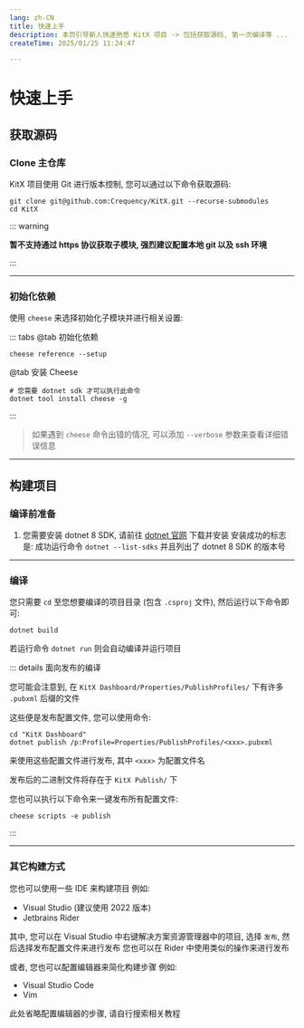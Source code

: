 ```yaml
---
lang: zh-CN
title: 快速上手
description: 本页引导新人快速熟悉 KitX 项目 -> 包括获取源码, 第一次编译等 ...
createTime: 2025/01/25 11:24:47

---
```


# 快速上手

## 获取源码

### Clone 主仓库

KitX 项目使用 Git 进行版本控制, 您可以通过以下命令获取源码:

```shell
git clone git@github.com:Crequency/KitX.git --recurse-submodules
cd KitX
```

::: warning

**暂不支持通过 https 协议获取子模块, 强烈建议配置本地 git 以及 ssh 环境**

:::

---

### 初始化依赖

使用 `cheese` 来选择初始化子模块并进行相关设置:

::: tabs
@tab 初始化依赖
```shell
cheese reference --setup
```
@tab 安装 Cheese
```shell
# 您需要 dotnet sdk 才可以执行此命令
dotnet tool install cheese -g
```
:::

> 如果遇到 `cheese` 命令出错的情况, 可以添加 `--verbose` 参数来查看详细错误信息

---

## 构建项目

### 编译前准备

1. 您需要安装 dotnet 8 SDK, 请前往 [dotnet 官网](https://dotnet.microsoft.com/download/dotnet/8.0) 下载并安装
   安装成功的标志是: 成功运行命令 `dotnet --list-sdks` 并且列出了 dotnet 8 SDK 的版本号

---

### 编译

您只需要 `cd` 至您想要编译的项目目录 (包含 `.csproj` 文件), 然后运行以下命令即可:

```shell
dotnet build
```

若运行命令 `dotnet run` 则会自动编译并运行项目

::: details 面向发布的编译

您可能会注意到, 在 `KitX Dashboard/Properties/PublishProfiles/` 下有许多 `.pubxml` 后缀的文件

这些便是发布配置文件, 您可以使用命令:

```shell
cd "KitX Dashboard"
dotnet publish /p:Profile=Properties/PublishProfiles/<xxx>.pubxml
```

来使用这些配置文件进行发布, 其中 `<xxx>` 为配置文件名

发布后的二进制文件将存在于 `KitX Publish/` 下

您也可以执行以下命令来一键发布所有配置文件:

```shell
cheese scripts -e publish
```

:::

---

### 其它构建方式

您也可以使用一些 IDE 来构建项目
例如:
- Visual Studio (建议使用 2022 版本)
- Jetbrains Rider

其中, 您可以在 Visual Studio 中右键解决方案资源管理器中的项目, 选择 `发布`, 然后选择发布配置文件来进行发布
您也可以在 Rider 中使用类似的操作来进行发布

或者, 您也可以配置编辑器来简化构建步骤
例如:
- Visual Studio Code
- Vim

此处省略配置编辑器的步骤, 请自行搜索相关教程
